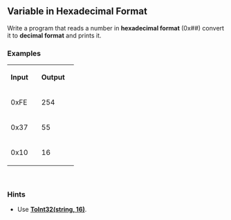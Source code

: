 <h2>Variable in Hexadecimal Format</h2>
<p>Write a program that reads a number in <strong>hexadecimal format</strong> (0x##) convert it to <strong>decimal format</strong> and prints it.</p>
<h3>Examples</h3>
<table>
<tbody>
<tr>
<td width="55">
<p><strong>Input</strong></p>
</td>
<td width="67">
<p><strong>Output</strong></p>
</td>
</tr>
<tr>
<td width="55">
<p>0xFE</p>
</td>
<td width="67">
<p>254</p>
</td>
</tr>
<tr>
<td width="55">
<p>0x37</p>
</td>
<td width="67">
<p>55</p>
</td>
</tr>
<tr>
<td width="55">
<p>0x10</p>
</td>
<td width="67">
<p>16</p>
</td>
</tr>
</tbody>
</table>
<p>&nbsp;</p>
<h3>Hints</h3>
<ul>
<li>Use <a href="https://msdn.microsoft.com/en-us/library/1k20k614(v=vs.110).aspx"><strong>ToInt32(string, 16)</strong></a>.</li>
</ul>